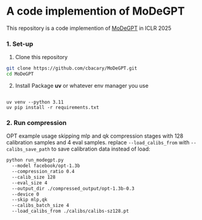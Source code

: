 # A code implemention of MoDeGPT
This repository is a code implemention of [MoDeGPT](https://arxiv.org/abs/2408.09632) in ICLR 2025

### 1. Set-up
1. Clone this repository
```bash
git clone https://github.com/cbacary/MoDeGPT.git
cd MoDeGPT
```
2. Install Package 
**uv** or whatever env manager you use
```Shell

uv venv --python 3.11
uv pip install -r requirements.txt
```

### 2. Run compression
OPT example usage skipping mlp and qk compression stages with 128 calibration samples and 4 eval samples. replace `--load_calibs_from` with `--calibs_save_path` to save calibration data instead of load:

```bash
python run_modegpt.py
  --model facebook/opt-1.3b   
  --compression_ratio 0.4   
  --calib_size 128   
  --eval_size 4   
  --output_dir ./compressed_output/opt-1.3b-0.3   
  --device 0  
  --skip mlp,qk
  --calibs_batch_size 4 
  --load_calibs_from ./calibs/calibs-sz128.pt
```